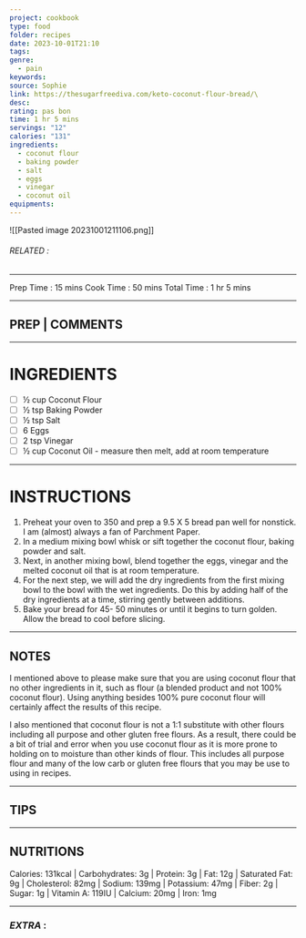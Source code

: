 ```yaml
---
project: cookbook
type: food
folder: recipes
date: 2023-10-01T21:10
tags: 
genre:
  - pain
keywords: 
source: Sophie
link: https://thesugarfreediva.com/keto-coconut-flour-bread/\
desc: 
rating: pas bon
time: 1 hr 5 mins
servings: "12"
calories: "131"
ingredients:
  - coconut flour
  - baking powder
  - salt
  - eggs
  - vinegar
  - coconut oil
equipments:
---
```


![[Pasted image 20231001211106.png]]
###### *RELATED* : 
---
  
Prep Time : 15 mins
Cook Time :  50 mins 
Total Time : 1 hr 5 mins



---
## PREP | COMMENTS



---
# INGREDIENTS

- [ ] ½ cup Coconut Flour 
- [ ] ½ tsp Baking Powder 
- [ ] ½ tsp Salt 
- [ ] 6 Eggs 
- [ ] 2 tsp Vinegar 
- [ ] ½ cup Coconut Oil - measure then melt, add at room temperature

---
# INSTRUCTIONS

1. Preheat your oven to 350 and prep a 9.5 X 5 bread pan well for nonstick. I am (almost) always a fan of Parchment Paper.
2. In a medium mixing bowl whisk or sift together the coconut flour, baking powder and salt. 
3. Next, in another mixing bowl, blend together the eggs, vinegar and the melted coconut oil that is at room temperature. 
4. For the next step, we will add the dry ingredients from the first mixing bowl to the bowl with the wet ingredients. Do this by adding half of the dry ingredients at a time, stirring gently between additions. 
5. Bake your bread for 45- 50 minutes or until it begins to turn golden. Allow the bread to cool before slicing.

---
## NOTES

I mentioned above to please make sure that you are using coconut flour that no other ingredients in it, such as flour (a blended product and not 100% coconut flour). Using anything besides 100% pure coconut flour will certainly affect the results of this recipe.   

I also mentioned that coconut flour is not a 1:1 substitute with other flours including all purpose and other gluten free flours. As a result, there could be a bit of trial and error when you use coconut flour as it is more prone to holding on to moisture than other kinds of flour. This includes all purpose flour and many of the low carb or gluten free flours that you may be use to using in recipes.

---
## TIPS



---
## NUTRITIONS

Calories: 131kcal | Carbohydrates: 3g | Protein: 3g | Fat: 12g | Saturated Fat: 9g | Cholesterol: 82mg | Sodium: 139mg | Potassium: 47mg | Fiber: 2g | Sugar: 1g | Vitamin A: 119IU | Calcium: 20mg | Iron: 1mg

---
### *EXTRA* :



